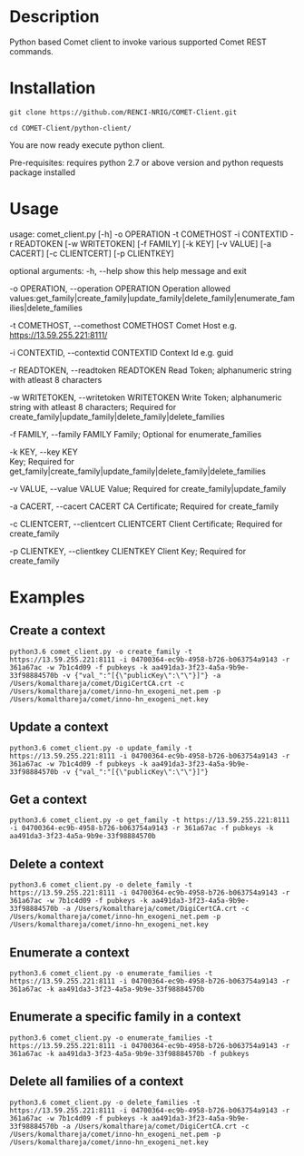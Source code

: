 # Description
Python based Comet client to invoke various supported Comet REST commands.

# Installation
`git clone https://github.com/RENCI-NRIG/COMET-Client.git`

`cd COMET-Client/python-client/`

You are now ready execute python client.

Pre-requisites: requires python 2.7 or above version and python requests package installed

# Usage

usage: comet_client.py [-h] -o OPERATION -t COMETHOST -i CONTEXTID -r READTOKEN [-w WRITETOKEN] [-f FAMILY] [-k KEY]
                       [-v VALUE] [-a CACERT] [-c CLIENTCERT] [-p CLIENTKEY]
                       
optional arguments:
  -h, --help            show this help message and exit
  
  -o OPERATION, --operation OPERATION
                        Operation 
                        allowed values:get_family|create_family|update_family|delete_family|enumerate_families|delete_families
                        
  -t COMETHOST, --comethost COMETHOST
                        Comet Host e.g. https://13.59.255.221:8111/
                        
  -i CONTEXTID, --contextid CONTEXTID
                        Context Id e.g. guid
                        
  -r READTOKEN, --readtoken READTOKEN
                        Read Token; alphanumeric string with atleast 8 characters
                        
  -w WRITETOKEN, --writetoken WRITETOKEN
                        Write Token; alphanumeric string with atleast 8 characters; 
                        Required for create_family|update_family|delete_family|delete_families
                        
  -f FAMILY, --family FAMILY
                        Family; Optional for enumerate_families
                        
  -k KEY, --key KEY    
                        Key; Required for get_family|create_family|update_family|delete_family|delete_families
                        
  -v VALUE, --value VALUE
                        Value; Required for create_family|update_family
                        
  -a CACERT, --cacert CACERT
                        CA Certificate; Required for create_family
                        
  -c CLIENTCERT, --clientcert CLIENTCERT
                        Client Certificate; Required for create_family
                        
  -p CLIENTKEY, --clientkey CLIENTKEY
                        Client Key; Required for create_family
                      
# Examples
## Create a context
`python3.6 comet_client.py -o create_family -t https://13.59.255.221:8111 -i 04700364-ec9b-4958-b726-b063754a9143 -r 361a67ac -w 7b1c4d09 -f pubkeys -k aa491da3-3f23-4a5a-9b9e-33f98884570b -v {"val_":"[{\"publicKey\":\"\"}]"} -a /Users/komalthareja/comet/DigiCertCA.crt -c /Users/komalthareja/comet/inno-hn_exogeni_net.pem -p /Users/komalthareja/comet/inno-hn_exogeni_net.key`

## Update a context
`python3.6 comet_client.py -o update_family -t https://13.59.255.221:8111 -i 04700364-ec9b-4958-b726-b063754a9143 -r 361a67ac -w 7b1c4d09 -f pubkeys -k aa491da3-3f23-4a5a-9b9e-33f98884570b -v {"val_":"[{\"publicKey\":\"\"}]"}`

## Get a context
`python3.6 comet_client.py -o get_family -t https://13.59.255.221:8111 -i 04700364-ec9b-4958-b726-b063754a9143 -r 361a67ac -f pubkeys -k aa491da3-3f23-4a5a-9b9e-33f98884570b`

## Delete a context
`python3.6 comet_client.py -o delete_family -t https://13.59.255.221:8111 -i 04700364-ec9b-4958-b726-b063754a9143 -r 361a67ac -w 7b1c4d09 -f pubkeys -k aa491da3-3f23-4a5a-9b9e-33f98884570b -a /Users/komalthareja/comet/DigiCertCA.crt -c /Users/komalthareja/comet/inno-hn_exogeni_net.pem -p /Users/komalthareja/comet/inno-hn_exogeni_net.key`

## Enumerate a context
`python3.6 comet_client.py -o enumerate_families -t https://13.59.255.221:8111 -i 04700364-ec9b-4958-b726-b063754a9143 -r 361a67ac -k aa491da3-3f23-4a5a-9b9e-33f98884570b`

## Enumerate a specific family in a context
`python3.6 comet_client.py -o enumerate_families -t https://13.59.255.221:8111 -i 04700364-ec9b-4958-b726-b063754a9143 -r 361a67ac -k aa491da3-3f23-4a5a-9b9e-33f98884570b -f pubkeys`

## Delete all families of a context
`python3.6 comet_client.py -o delete_families -t https://13.59.255.221:8111 -i 04700364-ec9b-4958-b726-b063754a9143 -r 361a67ac -w 7b1c4d09 -f pubkeys -k aa491da3-3f23-4a5a-9b9e-33f98884570b -a /Users/komalthareja/comet/DigiCertCA.crt -c /Users/komalthareja/comet/inno-hn_exogeni_net.pem -p /Users/komalthareja/comet/inno-hn_exogeni_net.key`
